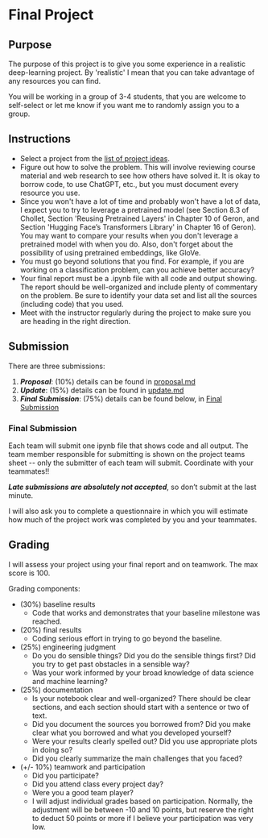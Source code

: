 # Final Project

## Purpose

The purpose of this project is to give you some experience in a realistic deep-learning project.   By 'realistic' I mean that you can take advantage of any resources you can find.

You will be working in a group of 3-4 students, that you are welcome to self-select or let me know if you want me to randomly assign you to a group.

## Instructions
- Select a project from the [list of project ideas](project_ideas.md).
- Figure out how to solve the problem.  This will involve reviewing course material and web research to see how others have solved it.  It is okay to borrow code, to use ChatGPT, etc., but you must document every resource you use.
- Since you won't have a lot of time and probably won't have a lot of data, I expect you to try to leverage a pretrained model (see Section 8.3 of Chollet, Section 'Reusing Pretrained Layers' in Chapter 10 of Geron, and Section 'Hugging Face’s Transformers Library' in Chapter 16 of Geron).  You  may want to compare your results when you don't leverage a pretrained model with when you do.  Also, don't forget about the possibility of using pretrained embeddings, like GloVe.
- You must go beyond solutions that you find.  For example, if you are working on a classification problem, can you achieve better accuracy?
- Your final report must be a .ipynb file with all code and output showing.  The report should be well-organized and include plenty of commentary on the problem.  Be sure to identify your data set and list all the sources (including code) that you used.
- Meet with the instructor regularly during the project to make sure you are heading in the right direction.

## Submission

There are three submissions:

1. ***Proposal***: (10%) details can be found in [proposal.md](proposal.md)
2. ***Update***: (15%) details can be found in [update.md](update.md)
3. ***Final Submission***: (75%) details can be found below, in [Final Submission](#final-submission)

### Final Submission

Each team will submit one ipynb file that shows code and all output.  The team member responsible for submitting is shown on the project teams sheet -- only the submitter of each team will submit.  Coordinate with your teammates!!

***Late submissions are absolutely not accepted***, so don’t submit at the last minute.

I will also ask you to complete a questionnaire in which you will estimate how much of the project work was completed by you and your teammates.

## Grading

I will assess your project using your final report and on teamwork.  The max score is 100.  

Grading components:
- (30%) baseline results
  - Code that works and demonstrates that your baseline milestone was reached.
- (20%) final results
  - Coding serious effort in trying to go beyond the baseline.
- (25%) engineering judgment
  - Do you do sensible things?  Did you do the sensible things first?  Did you try to get past obstacles in a sensible way?  
  - Was your work informed by your broad knowledge of data science and machine learning?
- (25%) documentation
  - Is your notebook clear and well-organized?  There should be clear sections, and each section should start with a sentence or two of text.
  - Did you document the sources you borrowed from?  Did you make clear what you borrowed and what you developed yourself?
  - Were your results clearly spelled out?  Did you use appropriate plots in doing so?
  - Did you clearly summarize the main challenges that you faced?
- (+/- 10%) teamwork and participation
  - Did you participate?
  - Did you attend class every project day?
  - Were you a good team player?
  - I will adjust individual grades based on participation.  Normally, the adjustment will be between -10 and 10 points, but reserve the right to deduct 50 points or more if I believe your participation was very low.
